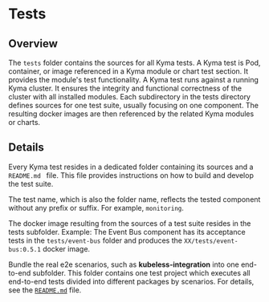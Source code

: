 # Tests

## Overview

The `tests` folder contains the sources for all Kyma tests.
A Kyma test is Pod, container, or image referenced in a Kyma module or chart test section. It provides the module's test functionality. 
A Kyma test runs against a running Kyma cluster. It ensures the integrity and functional correctness of the cluster with all installed modules. 
Each subdirectory in the tests directory defines sources for one test suite, usually focusing on one component. The resulting docker images are then referenced by the related Kyma modules or charts.

## Details

Every Kyma test resides in a dedicated folder containing its sources and a `README.md ` file. This file provides instructions on how to build and develop the test suite.

The test name, which is also the folder name, reflects the tested component without any prefix or suffix. For example,  `monitoring`.

The docker image resulting from the sources of a test suite resides in the tests subfolder.
Example: The Event Bus component has its acceptance tests in the `tests/event-bus` folder and produces the `XX/tests/event-bus:0.5.1` docker image.

Bundle the real e2e scenarios, such as **kubeless-integration** into one end-to-end subfolder. This folder contains one test project which executes all end-to-end tests divided into different packages by scenarios. For details, see the [`README.md`](end-to-end/README.md) file.
